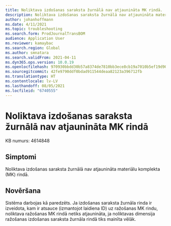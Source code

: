 ```yaml
---
title: Noliktava izdošanas saraksta žurnālā nav atjaunināta MK rindā.
description: Noliktava izdošanas saraksta žurnālā nav atjaunināta materiālu komplekta (MK) rindā.
author: johanhoffmann
ms.date: 4/11/2021
ms.topic: troubleshooting
ms.search.form: ProdJournalTransBOM
audience: Application User
ms.reviewer: kamaybac
ms.search.region: Global
ms.author: smnatara
ms.search.validFrom: 2021-04-11
ms.dyn365.ops.version: 10.0.19
ms.openlocfilehash: 970930bbdd30b57a8374de7810bb3ece8cb19a7010b5ef19d90bfc39d09f172b
ms.sourcegitcommit: 42fe9790ddf0bdad911544deaa82123a396712fb
ms.translationtype: HT
ms.contentlocale: lv-LV
ms.lasthandoff: 08/05/2021
ms.locfileid: "6740555"
---
```

# <a name="the-warehouse-in-the-picking-list-journal-isnt-updated-on-a-bom-line"></a>Noliktava izdošanas saraksta žurnālā nav atjaunināta MK rindā

KB numurs: 4614848

## <a name="symptoms"></a>Simptomi

Noliktava izdošanas saraksta žurnālā nav atjaunināta materiālu komplekta (MK) rindā.

## <a name="resolution"></a>Novēršana

Sistēma darbojas kā paredzēts. Ja izdošanas saraksta žurnāla rinda ir izveidota, kam ir atsauce (izmantojot laidiena ID) uz ražošanas MK rindu, noliktava ražošanas MK rindā netiks atjaunināta, ja noliktavas dimensija ražošanas izdošanas saraksta žurnāla rindā tiks mainīta vēlāk.
